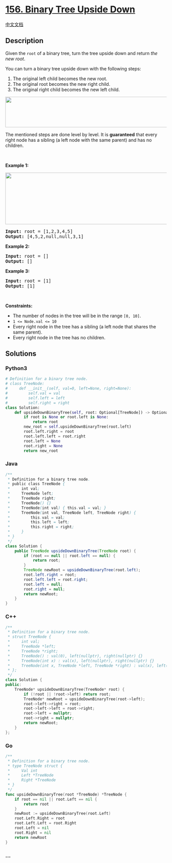 # [156. Binary Tree Upside Down](https://leetcode.com/problems/binary-tree-upside-down)

[中文文档](/solution/0100-0199/0156.Binary%20Tree%20Upside%20Down/README.md)

## Description

<p>Given the <code>root</code> of a binary tree, turn the tree upside down and return <em>the new root</em>.</p>

<p>You can turn a binary tree upside down with the following steps:</p>

<ol>
	<li>The original left child becomes the new root.</li>
	<li>The original root becomes the new right child.</li>
	<li>The original right child becomes the new left child.</li>
</ol>
<img alt="" src="https://fastly.jsdelivr.net/gh/doocs/leetcode@main/solution/0100-0199/0156.Binary%20Tree%20Upside%20Down/images/main.jpg" style="width: 600px; height: 95px;" />
<p>The mentioned steps are done level by level. It is <strong>guaranteed</strong> that every right node has a sibling (a left node with the same parent) and has no children.</p>

<p>&nbsp;</p>
<p><strong class="example">Example 1:</strong></p>
<img alt="" src="https://fastly.jsdelivr.net/gh/doocs/leetcode@main/solution/0100-0199/0156.Binary%20Tree%20Upside%20Down/images/updown.jpg" style="width: 800px; height: 161px;" />
<pre>
<strong>Input:</strong> root = [1,2,3,4,5]
<strong>Output:</strong> [4,5,2,null,null,3,1]
</pre>

<p><strong class="example">Example 2:</strong></p>

<pre>
<strong>Input:</strong> root = []
<strong>Output:</strong> []
</pre>

<p><strong class="example">Example 3:</strong></p>

<pre>
<strong>Input:</strong> root = [1]
<strong>Output:</strong> [1]
</pre>

<p>&nbsp;</p>
<p><strong>Constraints:</strong></p>

<ul>
	<li>The number of nodes in the tree will be in the range <code>[0, 10]</code>.</li>
	<li><code>1 &lt;= Node.val &lt;= 10</code></li>
	<li>Every right node in the tree has a sibling (a left node that shares the same parent).</li>
	<li>Every right node in the tree has no children.</li>
</ul>

## Solutions

<!-- tabs:start -->

### **Python3**

```python
# Definition for a binary tree node.
# class TreeNode:
#     def __init__(self, val=0, left=None, right=None):
#         self.val = val
#         self.left = left
#         self.right = right
class Solution:
    def upsideDownBinaryTree(self, root: Optional[TreeNode]) -> Optional[TreeNode]:
        if root is None or root.left is None:
            return root
        new_root = self.upsideDownBinaryTree(root.left)
        root.left.right = root
        root.left.left = root.right
        root.left = None
        root.right = None
        return new_root
```

### **Java**

```java
/**
 * Definition for a binary tree node.
 * public class TreeNode {
 *     int val;
 *     TreeNode left;
 *     TreeNode right;
 *     TreeNode() {}
 *     TreeNode(int val) { this.val = val; }
 *     TreeNode(int val, TreeNode left, TreeNode right) {
 *         this.val = val;
 *         this.left = left;
 *         this.right = right;
 *     }
 * }
 */
class Solution {
    public TreeNode upsideDownBinaryTree(TreeNode root) {
        if (root == null || root.left == null) {
            return root;
        }
        TreeNode newRoot = upsideDownBinaryTree(root.left);
        root.left.right = root;
        root.left.left = root.right;
        root.left = null;
        root.right = null;
        return newRoot;
    }
}
```

### **C++**

```cpp
/**
 * Definition for a binary tree node.
 * struct TreeNode {
 *     int val;
 *     TreeNode *left;
 *     TreeNode *right;
 *     TreeNode() : val(0), left(nullptr), right(nullptr) {}
 *     TreeNode(int x) : val(x), left(nullptr), right(nullptr) {}
 *     TreeNode(int x, TreeNode *left, TreeNode *right) : val(x), left(left), right(right) {}
 * };
 */
class Solution {
public:
    TreeNode* upsideDownBinaryTree(TreeNode* root) {
        if (!root || !root->left) return root;
        TreeNode* newRoot = upsideDownBinaryTree(root->left);
        root->left->right = root;
        root->left->left = root->right;
        root->left = nullptr;
        root->right = nullptr;
        return newRoot;
    }
};
```

### **Go**

```go
/**
 * Definition for a binary tree node.
 * type TreeNode struct {
 *     Val int
 *     Left *TreeNode
 *     Right *TreeNode
 * }
 */
func upsideDownBinaryTree(root *TreeNode) *TreeNode {
	if root == nil || root.Left == nil {
		return root
	}
	newRoot := upsideDownBinaryTree(root.Left)
	root.Left.Right = root
	root.Left.Left = root.Right
	root.Left = nil
	root.Right = nil
	return newRoot
}
```

### **...**

```

```

<!-- tabs:end -->
